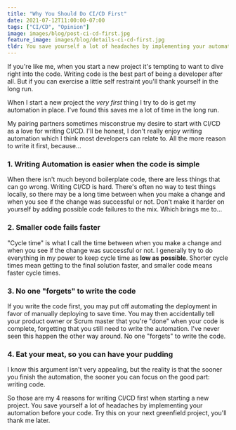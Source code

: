```yaml
---
title: "Why You Should Do CI/CD First"
date: 2021-07-12T11:00:00-07:00
tags: ["CI/CD", "Opinion"]
image: images/blog/post-ci-cd-first.jpg
feature_image: images/blog/details-ci-cd-first.jpg
tldr: You save yourself a lot of headaches by implementing your automation before your code.
---
```


If you're like me, when you start a new project it's tempting to want to dive right into the code. Writing code is 
the best part of being a developer after all. But if you can exercise a little self restraint you'll thank yourself 
in the long run.

When I start a new project the *very first* thing I try to do is get my automation in place. I've found this saves 
me a lot of time in the long run.

My pairing partners sometimes misconstrue my desire to start with CI/CD as a love for writing CI/CD. I'll be honest, 
I don't really enjoy writing automation which I think most developers can relate to. All the more reason to write it
first, because...

### 1. Writing Automation is easier when the code is simple

When there isn't much beyond boilerplate code, there are less things that can go wrong. Writing CI/CD is hard.
There's often no way to test things locally, so there may be a long time between when you make a change and when you
see if the change was successful or not. Don't make it harder on yourself by adding possible code failures to the mix.
Which brings me to...

### 2. Smaller code fails faster

"Cycle time" is what I call the time between when you make a change and when you see if the change was successful or 
not. I generally try to do everything in my power to keep cycle time as **low as possible**. Shorter cycle times mean
getting to the final solution faster, and smaller code means faster cycle times.

### 3. No one "forgets" to write the code

If you write the code first, you may put off automating the deployment in favor of manually deploying to save time.
You may then accidentally tell your product owner or Scrum master that you're "done" when your code is complete, forgetting
that you still need to write the automation. I've never seen this happen the other way around. No one "forgets" to
write the code.

### 4. Eat your meat, so you can have your pudding

I know this argument isn't very appealing, but the reality is that the sooner you finish the automation, the sooner
you can focus on the good part: writing code.

So those are my 4 reasons for writing CI/CD first when starting a new project. You save yourself a lot of headaches 
by implementing your automation before your code. Try this on your next greenfield project, you'll thank me later.
